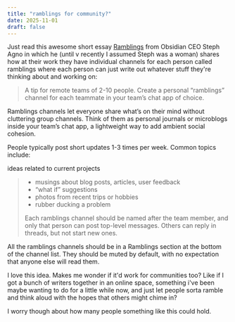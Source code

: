 ```yaml
---
title: "ramblings for community?"
date: 2025-11-01
draft: false
---
```


Just read this awesome short essay [Ramblings](https://stephango.com/ramblings) from Obsidian CEO Steph Agno in which he (until v recently I assumed Steph was a woman) shares how at their work they have individual channels for each person called ramblings where each person can just write out whatever stuff they're thinking about and working on: 

>A tip for remote teams of 2-10 people. Create a personal “ramblings” channel for each teammate in your team’s chat app of choice.
>
Ramblings channels let everyone share what’s on their mind without cluttering group channels. Think of them as personal journals or microblogs inside your team’s chat app, a lightweight way to add ambient social cohesion.
>
People typically post short updates 1-3 times per week. Common topics include:
>
ideas related to current projects
>* musings about blog posts, articles, user feedback
>* “what if” suggestions
> * photos from recent trips or hobbies
> * rubber ducking a problem
>
>Each ramblings channel should be named after the team member, and only that person can post top-level messages. Others can reply in threads, but not start new ones.
>
All the ramblings channels should be in a Ramblings section at the bottom of the channel list. They should be muted by default, with no expectation that anyone else will read them.

I love this idea. Makes me wonder if it'd work for communities too? Like if I got a bunch of writers together in an online space, something i've been maybe wanting to do for a little while now, and just let people sorta ramble and think aloud with the hopes that others might chime in? 

I worry though about how many people something like this could hold. 
